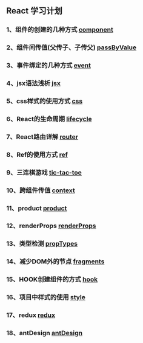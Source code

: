 ## React 学习计划


### 1、组件的创建的几种方式 [component](./component)

### 2、组件间传值(父传子、子传父) [passByValue](./passByValue)

### 3、事件绑定的几种方式 [event](./event)

### 4、jsx语法浅析 [jsx](./jsx)

### 5、css样式的使用方式 [css](./css)

### 6、React的生命周期 [lifecycle](./lifecycle)

### 7、React路由详解 [router](./router)

### 8、Ref的使用方式 [ref](./ref)

### 9、三连棋游戏 [tic-tac-toe](./tic-tac-toe) 

### 10、跨组件传值 [context](./contect)

### 11、product [product](./product)

### 12、renderProps [renderProps](./renderProps)

### 13、类型检测 [propTypes](./propTypes)

### 14、减少DOM外的节点 [fragments](./fragments)

### 15、HOOK创建组件的方式 [hook](./hook)

### 16、项目中样式的使用 [style](./styles) 

### 17、redux [redux](./redux)

### 18、antDesign [antDesign](./antdesign)